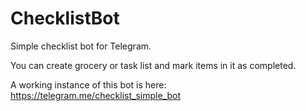 # ChecklistBot
Simple checklist bot for Telegram. 

You can create grocery or task list and mark items in it as completed.

A working instance of this bot is here: <br />
https://telegram.me/checklist_simple_bot
